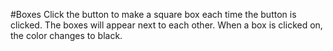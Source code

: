 #Boxes
Click the button to make a square box each time the button is clicked. The boxes will appear next to each other. When a box is clicked on, the color changes to black.
